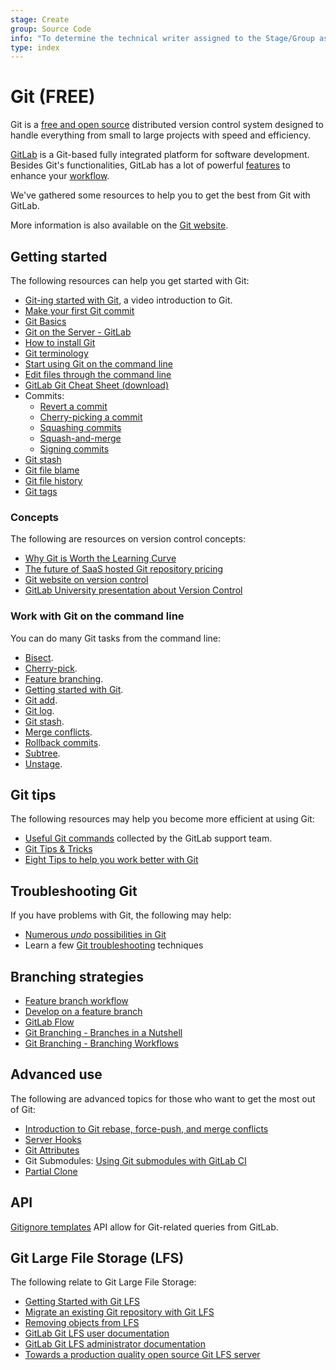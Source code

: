 ```yaml
---
stage: Create
group: Source Code
info: "To determine the technical writer assigned to the Stage/Group associated with this page, see https://about.gitlab.com/handbook/product/ux/technical-writing/#assignments"
type: index
---
```


# Git **(FREE)**

Git is a [free and open source](https://git-scm.com/about/free-and-open-source)
distributed version control system designed to handle everything from small to
large projects with speed and efficiency.

[GitLab](https://about.gitlab.com) is a Git-based fully integrated platform for
software development. Besides Git's functionalities, GitLab has a lot of
powerful [features](https://about.gitlab.com/features/) to enhance your
[workflow](https://about.gitlab.com/topics/version-control/what-is-gitlab-flow/).

We've gathered some resources to help you to get the best from Git with GitLab.

More information is also available on the [Git website](https://git-scm.com).

## Getting started

The following resources can help you get started with Git:

- [Git-ing started with Git](https://www.youtube.com/watch?v=Ce5nz5n41z4),
  a video introduction to Git.
- [Make your first Git commit](../../tutorials/make_your_first_git_commit.md)
- [Git Basics](https://git-scm.com/book/en/v2/Getting-Started-Git-Basics)
- [Git on the Server - GitLab](https://git-scm.com/book/en/v2/Git-on-the-Server-GitLab)
- [How to install Git](how_to_install_git/index.md)
- [Git terminology](terminology.md)
- [Start using Git on the command line](../../gitlab-basics/start-using-git.md)
- [Edit files through the command line](../../gitlab-basics/command-line-commands.md)
- [GitLab Git Cheat Sheet (download)](https://about.gitlab.com/images/press/git-cheat-sheet.pdf)
- Commits:
  - [Revert a commit](../../user/project/merge_requests/revert_changes.md#revert-a-commit)
  - [Cherry-picking a commit](../../user/project/merge_requests/cherry_pick_changes.md)
  - [Squashing commits](../gitlab_flow.md#squashing-commits-with-rebase)
  - [Squash-and-merge](../../user/project/merge_requests/squash_and_merge.md)
  - [Signing commits](../../user/project/repository/gpg_signed_commits/index.md)
- [Git stash](stash.md)
- [Git file blame](../../user/project/repository/git_blame.md)
- [Git file history](../../user/project/repository/git_history.md)
- [Git tags](tags.md)

### Concepts

The following are resources on version control concepts:

- [Why Git is Worth the Learning Curve](https://about.gitlab.com/blog/2017/05/17/learning-curve-is-the-biggest-challenge-developers-face-with-git/)
- [The future of SaaS hosted Git repository pricing](https://about.gitlab.com/blog/2016/05/11/git-repository-pricing/)
- [Git website on version control](https://git-scm.com/book/en/v2/Getting-Started-About-Version-Control)
- [GitLab University presentation about Version Control](https://docs.google.com/presentation/d/16sX7hUrCZyOFbpvnrAFrg6tVO5_yT98IgdAqOmXwBho/edit?usp=sharing)

### Work with Git on the command line

You can do many Git tasks from the command line:

- [Bisect](bisect.md).
- [Cherry-pick](cherry_picking.md).
- [Feature branching](feature_branching.md).
- [Getting started with Git](getting_started.md).
- [Git add](git_add.md).
- [Git log](git_log.md).
- [Git stash](stash.md).
- [Merge conflicts](merge_conflicts.md).
- [Rollback commits](rollback_commits.md).
- [Subtree](subtree.md).
- [Unstage](unstage.md).

## Git tips

The following resources may help you become more efficient at using Git:

- [Useful Git commands](useful_git_commands.md) collected by the GitLab support team.
- [Git Tips & Tricks](https://about.gitlab.com/blog/2016/12/08/git-tips-and-tricks/)
- [Eight Tips to help you work better with Git](https://about.gitlab.com/blog/2015/02/19/8-tips-to-help-you-work-better-with-git/)

## Troubleshooting Git

If you have problems with Git, the following may help:

- [Numerous _undo_ possibilities in Git](numerous_undo_possibilities_in_git/index.md)
- Learn a few [Git troubleshooting](troubleshooting_git.md) techniques

## Branching strategies

- [Feature branch workflow](../../gitlab-basics/feature_branch_workflow.md)
- [Develop on a feature branch](feature_branch_development.md)
- [GitLab Flow](../gitlab_flow.md)
- [Git Branching - Branches in a Nutshell](https://git-scm.com/book/en/v2/Git-Branching-Branches-in-a-Nutshell)
- [Git Branching - Branching Workflows](https://git-scm.com/book/en/v2/Git-Branching-Branching-Workflows)

## Advanced use

The following are advanced topics for those who want to get the most out of Git:

- [Introduction to Git rebase, force-push, and merge conflicts](git_rebase.md)
- [Server Hooks](../../administration/server_hooks.md)
- [Git Attributes](../../user/project/git_attributes.md)
- Git Submodules: [Using Git submodules with GitLab CI](../../ci/git_submodules.md)
- [Partial Clone](partial_clone.md)

## API

[Gitignore templates](../../api/templates/gitignores.md) API allow for
Git-related queries from GitLab.

## Git Large File Storage (LFS)

The following relate to Git Large File Storage:

- [Getting Started with Git LFS](https://about.gitlab.com/blog/2017/01/30/getting-started-with-git-lfs-tutorial/)
- [Migrate an existing Git repository with Git LFS](lfs/migrate_to_git_lfs.md)
- [Removing objects from LFS](lfs/index.md#removing-objects-from-lfs)
- [GitLab Git LFS user documentation](lfs/index.md)
- [GitLab Git LFS administrator documentation](../../administration/lfs/index.md)
- [Towards a production quality open source Git LFS server](https://about.gitlab.com/blog/2015/08/13/towards-a-production-quality-open-source-git-lfs-server/)

